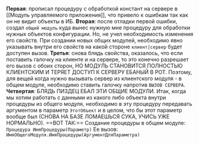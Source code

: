 **Первая**: прописал процедуру с обработкой констант на сервере в [[Модуль  управляемого приложения]], что привело к ошибкам так как он не видит объекты в ИБ.
**Вторая**: после отладки первой ошибки, создал `общий модуль` куда вынес нужную мне процедуру для обработки нужных объектов конфигурации. Но, не учел необходимость изменения его свойств. При создании новых общих модулей, необходимо явно указывать внутри его свойств на какой стороне `клиент|сервер` будет доступен вызов.
**Третья**: снова блядь свойства, оказалось, что если поставить галочку на клиенте и на сервере, то это конечно разрешает его вызов с обоих сторон, НО МОДУЛЬ СТАНОВИТСЯ ПОЛНОСТЬЮ КЛИЕНТСКИМ И ТЕРЯЕТ ДОСТУП К СЕРВЕРУ ЕБАНЫЙ В РОТ. Поэтому, для вещей когда нужно вызывать сервер из клиентского модуля - в общем модуле, необходимо ставить галочку напротив `ВЫЗОВ СЕРВЕРА`. 
**Четвертая**: БЛЯДЬ ПИЗДЕЦ ЕБАЛ ЭТИ ОБЩИЕ МОДУЛИ. Итак, когда мы хотим работать с данными из какого либо объекта внутри процедуры из общего модуля, необходимо в эту процедуру передавать аргументом в параметр `ЭтотОбъект` и в целом, что бы этот параметр вообще был (СНОВА  НА БАЗЕ ЛОМАЕШЬСЯ СУКА, УЧИСЬ УЖЕ НОРМАЛЬНО).
==ВОТ ТАК:==
Создание процедуры в общем модуле: `Процедура ИмяПроцедуры(Параметр)`
Ее вызов: `ИмяОбщегоМодуля.ИмяПроцедуры(АргументДляПараметра)`